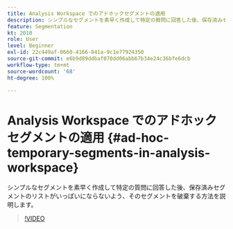 ```yaml
---
title: Analysis Workspace でのアドホックセグメントの適用
description: シンプルなセグメントを素早く作成して特定の質問に回答した後、保存済みセグメントのリストがいっぱいにならないよう、そのセグメントを破棄する方法を説明します。
feature: Segmentation
kt: 2010
role: User
level: Beginner
exl-id: 22c449af-0660-4166-841a-9c1e77924350
source-git-commit: e6b9d89ddbaf070dd06abb67b34e24c36bfe6dcb
workflow-type: tm+mt
source-wordcount: '68'
ht-degree: 100%

---
```


# Analysis Workspace でのアドホックセグメントの適用 {#ad-hoc-temporary-segments-in-analysis-workspace}

シンプルなセグメントを素早く作成して特定の質問に回答した後、保存済みセグメントのリストがいっぱいにならないよう、そのセグメントを破棄する方法を説明します。

>[!VIDEO](https://video.tv.adobe.com/v/23978/?quality=12&learn=on)
